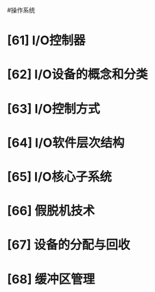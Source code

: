#操作系统 
# [61] I/O控制器

# [62] I/O设备的概念和分类

# [63] I/O控制方式

# [64] I/O软件层次结构

# [65] I/O核心子系统

# [66] 假脱机技术

# [67] 设备的分配与回收

# [68] 缓冲区管理
